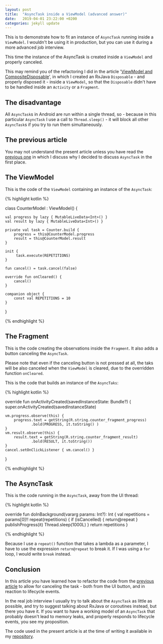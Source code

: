 ```yaml
---
layout: post
title:  "AsyncTask inside a ViewModel (advanced answer)"
date:   2019-04-01 23:22:00 +0200
categories: jekyll update
---
```


This is to demonstrate how to fit an instance of `AsyncTask` running inside a `ViewModel`. I wouldn't be using it in production, but you can use it during a more advanced job interview.

This time the instance of the AsyncTask is created inside a `ViewModel` and properly canceled.

This may remind you of the refactoring I did in the article '[ViewModel and CompositeDisposable][viewmodel-and-disposable]', in which I created an RxJava `Disposable` - and properly disposed it - inside a `ViewModel`, so that the `Disposable` didn't have to be handled inside an `Activity` or a `Fragment`.

## The disadvantage

All `AsyncTask`s in Android are run within a single thread, so - because in this particular `AsyncTask` I use a call to `Thread.sleep()` - it will block all other `AsyncTask`s if you try to run them simultaneously.

## The previous article

You may not understand the present article unless you have read the [previous one][previous] in which I discuss why I decided to discuss `AsyncTask` in the first place.

## The ViewModel

This is the code of the `ViewModel` containing an instance of the `AsyncTask`:


{% highlight kotlin %}

class CounterModel : ViewModel() {

    val progress by lazy { MutableLiveData<Int>() }
    val result by lazy { MutableLiveData<Int>() }

    private val task = Counter.build {
        progress = this@CounterModel.progress
        result = this@CounterModel.result
    }

    init {
         task.execute(REPETITIONS)
    }

    fun cancel() = task.cancel(false)

    override fun onCleared() {
        cancel()
    }

    companion object {
        const val REPETITIONS = 10
    }
}

{% endhighlight %}

## The Fragment

This is the code creating the observations inside the `Fragment`. It also adds a button canceling the `AsyncTask`.

Please note that even if the canceling button is not pressed at all, the taks will be also canceled when the `ViewModel` is cleared, due to the overridden function `onCleared`.

This is the code that builds an instance of the `AsyncTaks`:

{% highlight kotlin %}

override fun onActivityCreated(savedInstanceState: Bundle?) {
    super.onActivityCreated(savedInstanceState)

    vm.progress.observe(this) {
        progress.text = getString(R.string.counter_fragment_progress)
                .bold(PROGRESS, it.toString() )
    }
    vm.result.observe(this) {
        result.text = getString(R.string.counter_fragment_result)
                .bold(RESULT, it.toString())
    }
    cancel.setOnClickListener { vm.cancel() }
}

{% endhighlight %}

## The AsyncTask

This is the code running in the `AsyncTask`, away from the UI thread:

{% highlight kotlin %}

override fun doInBackground(vararg params: Int?): Int {
    val repetitions = params[0]!!
    repeat(repetitions) {
        if (isCancelled) {
            return@repeat
        }
        publishProgress(it)
        Thread.sleep(1000L)
    }
    return repetitions
}

{% endhighlight %}

Because I use a `repeat()` function that takes a lambda as a parameter, I have to use the expression `return@repeat` to break it. If I was using a `for` loop, I would write `break` instead.

## Conclusion

In this article you have learned how to refactor the code from the [previous article][previous] to allow for canceling the task - both from the UI button, and in reaction to lifecycle events.

In the real job interview I usually try to talk about the `AsyncTask` as little as possible, and try to suggest talking about RxJava or coroutines instead, but there you have it. If you want to have a working model of an `AsyncTask` that probably doesn't lead to memory leaks, and properly responds to lifecycle events, you see my proposition.

The code used in the present article is at the time of writing it available in my [repository][asynctask].

[viewmodel-and-disposable]: https://syrop.github.io/jekyll/update/2019/03/23/viewmodel-and-compositedisposable.html
[previous]: https://syrop.github.io/jekyll/update/2019/04/01/asynctask.html
[asynctask]: https://github.com/syrop/AsyncTaks

